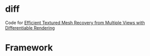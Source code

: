 # diff
Code for [Efficient Textured Mesh Recovery from Multiple Views with Differentiable Rendering](https://arxiv.org/abs/2205.12468)



# Framework
